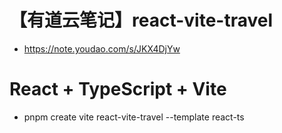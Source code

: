 # 【有道云笔记】react-vite-travel
- https://note.youdao.com/s/JKX4DjYw

# React + TypeScript + Vite
- pnpm create vite react-vite-travel --template react-ts
